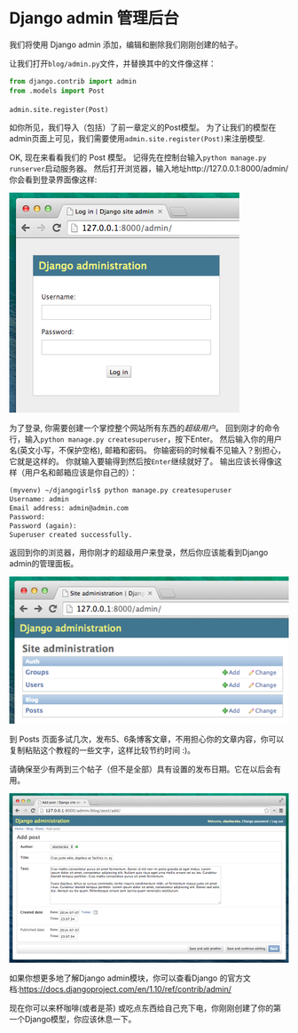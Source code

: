 # Django admin 管理后台

我们将使用 Django admin 添加，编辑和删除我们刚刚创建的帖子。

让我们打开`blog/admin.py`文件，并替换其中的文件像这样：

```python
from django.contrib import admin
from .models import Post

admin.site.register(Post)
```

如你所见，我们导入（包括）了前一章定义的Post模型。 为了让我们的模型在admin页面上可见，我们需要使用`admin.site.register(Post)`来注册模型.

OK, 现在来看看我们的 Post 模型。 记得先在控制台输入`python manage.py runserver`启动服务器。 然后打开浏览器，输入地址http://127.0.0.1:8000/admin/你会看到登录界面像这样:

![登录页面][1]

 [1]: images/login_page2.png

为了登录, 你需要创建一个掌控整个网站所有东西的*超级用户*。 回到刚才的命令行，输入`python manage.py createsuperuser`，按下Enter。 然后输入你的用户名(英文小写，不保护空格), 邮箱和密码。 你输密码的时候看不见输入？别担心，它就是这样的。 你就输入要输得到然后按`Enter`继续就好了。 输出应该长得像这样（用户名和邮箱应该是你自己的）：

    (myvenv) ~/djangogirls$ python manage.py createsuperuser
    Username: admin
    Email address: admin@admin.com
    Password:
    Password (again):
    Superuser created successfully.


返回到你的浏览器，用你刚才的超级用户来登录，然后你应该能看到Django admin的管理面板。

![Django管理][2]

 [2]: images/django_admin3.png

到 Posts 页面多试几次，发布5、6条博客文章，不用担心你的文章内容，你可以复制粘贴这个教程的一些文字，这样比较节约时间 :)。

请确保至少有两到三个帖子（但不是全部）具有设置的发布日期。它在以后会有用。

![Django管理][3]

 [3]: images/edit_post3.png

如果你想更多地了解Django admin模块，你可以查看Django 的官方文档:https://docs.djangoproject.com/en/1.10/ref/contrib/admin/

现在你可以来杯咖啡(或者是茶) 或吃点东西给自己充下电，你刚刚创建了你的第一个Django模型，你应该休息一下。
